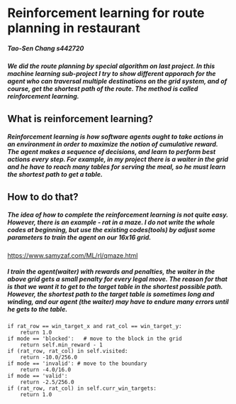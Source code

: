 # Reinforcement learning for route planning in restaurant
##### Tao-Sen Chang  s442720

##### We did the route planning by special algorithm on last project. In this machine learning sub-project I try to show different apporach for the agent who can traversal multiple destinations on the grid system, and of course, get the shortest path of the route. The method is called reinforcement learning. 

## What is reinforcement learning?
##### Reinforcement learning is how software agents ought to take actions in an environment in order to maximize the notion of cumulative reward. The agent makes a sequence of decisions, and learn to perform best actions every step. For example, in my project there is a waiter in the grid and he have to reach many tables for serving the meal, so he must learn the shortest path to get a table.

## How to do that?
##### The idea of how to complete the reinforcement learning is not quite easy. However, there is an example - rat in a maze. I do not write the whole codes at beginning, but use the existing codes(tools) by adjust some parameters to train the agent on our 16x16 grid.
https://www.samyzaf.com/ML/rl/qmaze.html
##### I train the agent(waiter) with rewards and penalties, the waiter in the above grid gets a small penalty for every legal move. The reason for that is that we want it to get to the target table in the shortest possible path. However, the shortest path to the target table is sometimes long and winding, and our agent (the waiter) may have to endure many errors until he gets to the table.
##### 
```
if rat_row == win_target_x and rat_col == win_target_y:
    return 1.0
if mode == 'blocked':   # move to the block in the grid
    return self.min_reward - 1
if (rat_row, rat_col) in self.visited:
    return -10.0/256.0    
if mode == 'invalid': # move to the boundary
    return -4.0/16.0    
if mode == 'valid':
    return -2.5/256.0
if (rat_row, rat_col) in self.curr_win_targets:
    return 1.0
```
